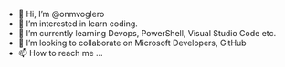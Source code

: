 - 👋 Hi, I’m @onmvoglero
- 👀 I’m interested in learn coding.
- 🌱 I’m currently learning Devops, PowerShell, Visual Studio Code etc.
- 💞️ I’m looking to collaborate on Microsoft Developers, GitHub
- 📫 How to reach me ...

<!---
onmvoglero/onmvoglero is a ✨ special ✨ repository because its `README.md` (this file) appears on your GitHub profile.
You can click the Preview link to take a look at your changes.
--->
